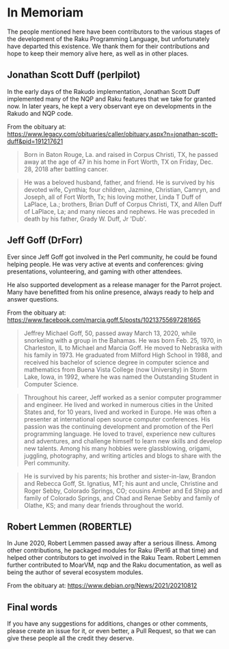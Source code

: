 # In Memoriam

The people mentioned here have been contributors to the various stages of
the development of the Raku Programming Language, but unfortunately have
departed this existence.  We thank them for their contributions and hope
to keep their memory alive here, as well as in other places.

Jonathan Scott Duff (perlpilot)
-------------------------------
In the early days of the Rakudo implementation, Jonathan Scott Duff
implemented many of the NQP and Raku features that we take for granted
now.  In later years, he kept a very observant eye on developments in
the Rakudo and NQP code.

From the obituary at: https://www.legacy.com/obituaries/caller/obituary.aspx?n=jonathan-scott-duff&pid=191217621

> Born in Baton Rouge, La. and raised in Corpus Christi, TX, he passed away at the age of 47 in his home in Fort Worth, TX on Friday, Dec. 28, 2018 after battling cancer.

> He was a beloved husband, father, and friend. He is survived by his devoted wife, Cynthia; four children, Jazmine, Christian, Camryn, and Joseph, all of Fort Worth, Tx; his loving mother, Linda T Duff of LaPlace, La.; brothers, Brian Duff of Corpus Christi, TX, and Allen Duff of LaPlace, La; and many nieces and nephews. He was preceded in death by his father, Grady W. Duff, Jr 'Dub'.

Jeff Goff (DrForr)
------------------
Ever since Jeff Goff got involved in the Perl community, he could be
found helping people. He was very active at events and conferences:
giving presentations, volunteering, and gaming with other attendees.

He also supported development as a release manager for the Parrot project.
Many have benefitted from his online presence, always ready to
help and answer questions.

From the obituary at: https://www.facebook.com/marcia.goff.5/posts/10213755697281665

> Jeffrey Michael Goff, 50, passed away March 13, 2020, while snorkeling with a group in the Bahamas. He was born Feb. 25, 1970, in Charleston, IL to Michael and Marcia Goff. He moved to Nebraska with his family in 1973. He graduated from Milford High School in 1988, and received his bachelor of science degree in computer science and mathematics from Buena Vista College (now University) in Storm Lake, Iowa, in 1992, where he was named the Outstanding Student in Computer Science.

> Throughout his career, Jeff worked as a senior computer programmer and engineer. He lived and worked in numerous cities in the United States and, for 10 years, lived and worked in Europe. He was often a presenter at international open source computer conferences. His passion was the continuing development and promotion of the Perl programming language. He loved to travel, experience new cultures and adventures, and challenge himself to learn new skills and develop new talents. Among his many hobbies were glassblowing, origami, juggling, photography, and writing articles and blogs to share with the Perl community.

> He is survived by his parents; his brother and sister-in-law, Brandon and Rebecca Goff, St. Ignatius, MT; his aunt and uncle, Christine and Roger Sebby, Colorado Springs, CO; cousins Amber and Ed Shipp and family of Colorado Springs, and Chad and Renae Sebby and family of Olathe, KS; and many dear friends throughout the world.

Robert Lemmen (ROBERTLE)
------------------------
In June 2020, Robert Lemmen passed away after a serious illness.  Among other contributions, he packaged modules for Raku (Perl6 at that time) and helped other contributors to get involved in the Raku Team.  Robert Lemmen further contributed to MoarVM, nqp and the Raku documentation, as well as being the author of several ecosystem modules.

From the obituary at: https://www.debian.org/News/2021/20210812

Final words
-----------
If you have any suggestions for additions, changes or other comments,
please create an issue for it, or even better, a Pull Request, so that
we can give these people all the credit they deserve.
